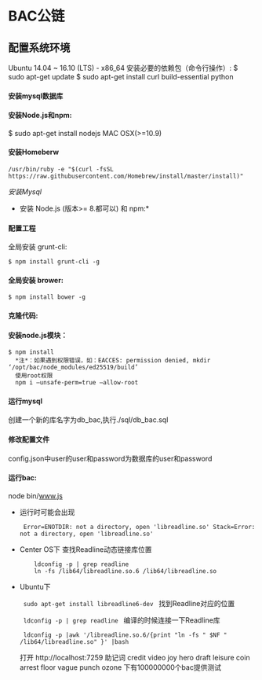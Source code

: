 # BAC公链
## 配置系统环境
Ubuntu 14.04 ~ 16.10 (LTS) - x86_64
安装必要的依赖包（命令行操作）:
  $ sudo apt-get update
  $ sudo apt-get install curl build-essential python

#### 安装mysql数据库

#### 安装Node.js和npm:
  $ sudo apt-get install nodejs
  MAC OSX(>=10.9)

#### 安装Homeberw
  ```
  /usr/bin/ruby -e "$(curl -fsSL https://raw.githubusercontent.com/Homebrew/install/master/install)"
  ```

*安装Mysql*

* 安装 Node.js (版本>= 8.都可以) 和 npm:*

#### 配置工程
  全局安装 grunt-cli:
  ```
  $ npm install grunt-cli -g
  ```
#### 全局安装 brower:
  ```
  $ npm install bower -g
  ```
#### 克隆代码:
#### 安装node.js模块：
```
$ npm install
  *注*：如果遇到权限错误，如：EACCES: permission denied, mkdir ‘/opt/bac/node_modules/ed25519/build’
  使用root权限
  npm i —unsafe-perm=true —allow-root
```
#### 运行mysql
  创建一个新的库名字为db_bac,执行./sql/db_bac.sql
#### 修改配置文件
  config.json中user的user和password为数据库的user和password
#### 运行bac:
  node bin/www.js
* 运行时可能会出现

  ```  Error=ENOTDIR: not a directory, open 'libreadline.so' Stack=Error: not a directory, open 'libreadline.so'  ```
* Center OS下 查找Readline动态链接库位置

  ```
      ldconfig -p | grep readline
      ln -fs /lib64/libreadline.so.6 /lib64/libreadline.so
  ```
* Ubuntu下

  ```  sudo apt-get install libreadline6-dev  ```
    找到Readline对应的位置

  ```  ldconfig -p | grep readline  ```
    编译的时候连接一下Readline库

  ```  ldconfig -p |awk '/libreadline.so.6/{print "ln -fs " $NF " /lib64/libreadline.so" }' |bash  ```

  打开 http://localhost:7259
  助记词 credit video joy hero draft leisure coin arrest floor vague punch ozone 下有100000000个bac提供测试
